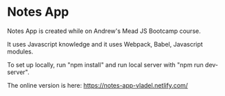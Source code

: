 # Notes App

Notes App is created while on Andrew's Mead JS Bootcamp course.

It uses Javascript knowledge and it uses Webpack, Babel, Javascript modules.

To set up locally, run "npm install" and run local server with "npm run dev-server".

The online version is here: https://notes-app-vladel.netlify.com/

